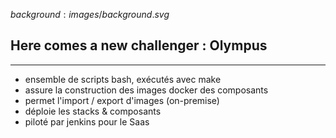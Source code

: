 $background:images/background.svg$
## Here comes a new challenger : Olympus
---
* ensemble de scripts bash, exécutés avec make
* assure la construction des images docker des composants
* permet l'import / export d'images (on-premise)
* déploie les stacks & composants
* piloté par jenkins pour le Saas
